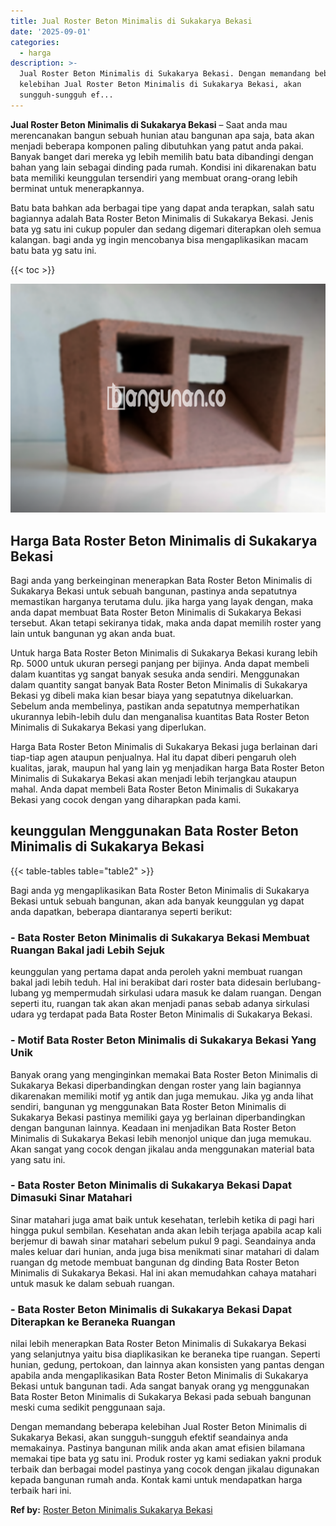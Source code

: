 ```yaml
---
title: Jual Roster Beton Minimalis di Sukakarya Bekasi
date: '2025-09-01'
categories:
  - harga
description: >-
  Jual Roster Beton Minimalis di Sukakarya Bekasi. Dengan memandang beberapa
  kelebihan Jual Roster Beton Minimalis di Sukakarya Bekasi, akan
  sungguh-sungguh ef...
---
```


**Jual Roster Beton Minimalis di Sukakarya Bekasi** – Saat anda mau merencanakan bangun sebuah hunian atau bangunan apa saja, bata akan menjadi beberapa komponen paling dibutuhkan yang patut anda pakai. Banyak banget dari mereka yg lebih memilih batu bata dibandingi dengan bahan yang lain sebagai dinding pada rumah. Kondisi ini dikarenakan batu bata memiliki keunggulan tersendiri yang membuat orang-orang lebih berminat untuk menerapkannya.

Batu bata bahkan ada berbagai tipe yang dapat anda terapkan, salah satu bagiannya adalah Bata Roster Beton Minimalis di Sukakarya Bekasi. Jenis bata yg satu ini cukup populer dan sedang digemari diterapkan oleh semua kalangan. bagi anda yg ingin mencobanya bisa mengaplikasikan macam batu bata yg satu ini.

{{< toc >}}

![Jual Roster Beton Minimalis di Sukakarya Bekasi](/images/bata-roster-minimalis-35.png)

## Harga Bata Roster Beton Minimalis di Sukakarya Bekasi

Bagi anda yang berkeinginan menerapkan Bata Roster Beton Minimalis di Sukakarya Bekasi untuk sebuah bangunan, pastinya anda sepatutnya memastikan harganya terutama dulu. jika harga yang layak dengan, maka anda dapat membuat Bata Roster Beton Minimalis di Sukakarya Bekasi tersebut. Akan tetapi sekiranya tidak, maka anda dapat memilih roster yang lain untuk bangunan yg akan anda buat.

Untuk harga Bata Roster Beton Minimalis di Sukakarya Bekasi kurang lebih Rp. 5000 untuk ukuran persegi panjang per bijinya. Anda dapat membeli dalam kuantitas yg sangat banyak sesuka anda sendiri. Menggunakan dalam quantity sangat banyak Bata Roster Beton Minimalis di Sukakarya Bekasi yg dibeli maka kian besar biaya yang sepatutnya dikeluarkan. Sebelum anda membelinya, pastikan anda sepatutnya memperhatikan ukurannya lebih-lebih dulu dan menganalisa kuantitas Bata Roster Beton Minimalis di Sukakarya Bekasi yang diperlukan.

Harga Bata Roster Beton Minimalis di Sukakarya Bekasi juga berlainan dari tiap-tiap agen ataupun penjualnya. Hal itu dapat diberi pengaruh oleh kualitas, jarak, maupun hal yang lain yg menjadikan harga Bata Roster Beton Minimalis di Sukakarya Bekasi akan menjadi lebih terjangkau ataupun mahal. Anda dapat membeli Bata Roster Beton Minimalis di Sukakarya Bekasi yang cocok dengan yang diharapkan pada kami.

## keunggulan Menggunakan Bata Roster Beton Minimalis di Sukakarya Bekasi

{{< table-tables table="table2" >}}

Bagi anda yg mengaplikasikan Bata Roster Beton Minimalis di Sukakarya Bekasi untuk sebuah bangunan, akan ada banyak keunggulan yg dapat anda dapatkan, beberapa diantaranya seperti berikut:

### \- Bata Roster Beton Minimalis di Sukakarya Bekasi Membuat Ruangan Bakal jadi Lebih Sejuk

keunggulan yang pertama dapat anda peroleh yakni membuat ruangan bakal jadi lebih teduh. Hal ini berakibat dari roster bata didesain berlubang-lubang yg mempermudah sirkulasi udara masuk ke dalam ruangan. Dengan seperti itu, ruangan tak akan akan menjadi panas sebab adanya sirkulasi udara yg terdapat pada Bata Roster Beton Minimalis di Sukakarya Bekasi.

### \- Motif Bata Roster Beton Minimalis di Sukakarya Bekasi Yang Unik

Banyak orang yang menginginkan memakai Bata Roster Beton Minimalis di Sukakarya Bekasi diperbandingkan dengan roster yang lain bagiannya dikarenakan memiliki motif yg antik dan juga memukau. Jika yg anda lihat sendiri, bangunan yg menggunakan Bata Roster Beton Minimalis di Sukakarya Bekasi pastinya memiliki gaya yg berlainan diperbandingkan dengan bangunan lainnya. Keadaan ini menjadikan Bata Roster Beton Minimalis di Sukakarya Bekasi lebih menonjol unique dan juga memukau. Akan sangat yang cocok dengan jikalau anda menggunakan material bata yang satu ini.

### \- Bata Roster Beton Minimalis di Sukakarya Bekasi Dapat Dimasuki Sinar Matahari

Sinar matahari juga amat baik untuk kesehatan, terlebih ketika di pagi hari hingga pukul sembilan. Kesehatan anda akan lebih terjaga apabila acap kali berjemur di bawah sinar matahari sebelum pukul 9 pagi. Seandainya anda males keluar dari hunian, anda juga bisa menikmati sinar matahari di dalam ruangan dg metode membuat bangunan dg dinding Bata Roster Beton Minimalis di Sukakarya Bekasi. Hal ini akan memudahkan cahaya matahari untuk masuk ke dalam sebuah ruangan.

### \- Bata Roster Beton Minimalis di Sukakarya Bekasi Dapat Diterapkan ke Beraneka Ruangan

nilai lebih menerapkan Bata Roster Beton Minimalis di Sukakarya Bekasi yang selanjutnya yaitu bisa diaplikasikan ke beraneka tipe ruangan. Seperti hunian, gedung, pertokoan, dan lainnya akan konsisten yang pantas dengan apabila anda mengaplikasikan Bata Roster Beton Minimalis di Sukakarya Bekasi untuk bangunan tadi. Ada sangat banyak orang yg menggunakan Bata Roster Beton Minimalis di Sukakarya Bekasi pada sebuah bangunan meski cuma sedikit penggunaan saja.

Dengan memandang beberapa kelebihan Jual Roster Beton Minimalis di Sukakarya Bekasi, akan sungguh-sungguh efektif seandainya anda memakainya. Pastinya bangunan milik anda akan amat efisien bilamana memakai tipe bata yg satu ini. Produk roster yg kami sediakan yakni produk terbaik dan berbagai model pastinya yang cocok dengan jikalau digunakan kepada bangunan rumah anda. Kontak kami untuk mendapatkan harga terbaik hari ini.

**Ref by:** [Roster Beton Minimalis Sukakarya Bekasi](https://id.wikipedia.org/wiki/Roster)
